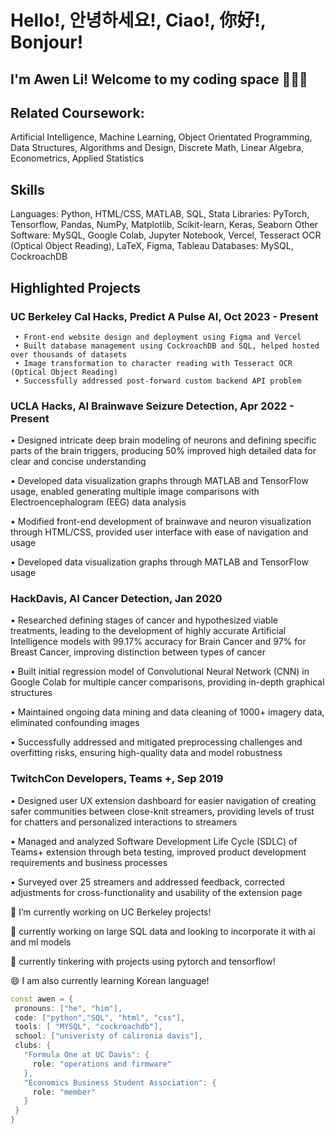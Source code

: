 # Hello!, 안녕하세요!, Ciao!, 你好!, Bonjour!
## I'm Awen Li!  Welcome to my coding space 👨‍💻👋

<!--
**BabyMochi/BabyMochi** is a ✨ _special_ ✨ repository because its `README.md` (this file) appears on your GitHub profile.

Here are some ideas to get you started:

- 🔭 I’m currently working on ...
- 🌱 I’m currently learning ...
- 👯 I’m looking to collaborate on ...
- 🤔 I’m looking for help with ...
- 💬 Ask me about ...
- 📫 How to reach me: ...
- 😄 Pronouns: ...
- ⚡ Fun fact: ...
-->

## Related Coursework:
Artificial Intelligence, Machine Learning, Object Orientated Programming, Data Structures, Algorithms and Design, Discrete Math, Linear Algebra, Econometrics, Applied Statistics

## Skills
Languages: Python, HTML/CSS, MATLAB, SQL, Stata
Libraries: PyTorch, Tensorflow, Pandas, NumPy, Matplotlib, Scikit-learn, Keras, Seaborn
Other Software: MySQL, Google Colab, Jupyter Notebook, Vercel, Tesseract OCR (Optical Object Reading), LaTeX, Figma, Tableau
Databases: MySQL, CockroachDB

## Highlighted Projects

### UC Berkeley Cal Hacks, Predict A Pulse AI, Oct 2023 - Present
     • Front-end website design and deployment using Figma and Vercel
     • Built database management using CockroachDB and SQL, helped hosted over thousands of datasets
     • Image transformation to character reading with Tesseract OCR (Optical Object Reading)
     • Successfully addressed post-forward custom backend API problem

### UCLA Hacks, AI Brainwave Seizure Detection, Apr 2022 - Present
• Designed intricate deep brain modeling of neurons and defining specific parts of the brain triggers, producing 50% improved high detailed data for clear and concise understanding

• Developed data visualization graphs through MATLAB and TensorFlow usage, enabled generating multiple image comparisons with Electroencephalogram (EEG) data analysis

• Modified front-end development of brainwave and neuron visualization through HTML/CSS, provided user interface with ease of navigation and usage

• Developed data visualization graphs through MATLAB and TensorFlow usage

### HackDavis, AI Cancer Detection, Jan 2020
• Researched defining stages of cancer and hypothesized viable treatments, leading to the development of highly accurate Artificial Intelligence models with 99.17% accuracy for Brain Cancer and 97% for Breast Cancer, improving distinction between types of cancer

• Built initial regression model of Convolutional Neural Network (CNN) in Google Colab for multiple cancer comparisons, providing in-depth graphical structures

• Maintained ongoing data mining and data cleaning of 1000+ imagery data, eliminated confounding images

• Successfully addressed and mitigated preprocessing challenges and overfitting risks, ensuring high-quality data and model robustness


### TwitchCon Developers, Teams +, Sep 2019
• Designed user UX extension dashboard for easier navigation of creating safer communities between close-knit streamers, providing levels of trust for chatters and personalized interactions to streamers

• Managed and analyzed Software Development Life Cycle (SDLC) of Teams+ extension through beta testing, improved product development requirements and business processes

• Surveyed over 25 streamers and addressed feedback, corrected adjustments for cross-functionality and usability of the extension page


🔭 I’m currently working on UC Berkeley projects!

🌱 currently working on large SQL data and looking to incorporate it with ai and ml models

🔬 currently tinkering with projects using pytorch and tensorflow!

😄 I am also currently learning Korean language!

 ```cpp
const awen = {
  pronouns: ["he", "him"],
  code: ["python","SQL", "html", "css"],
  tools: [ "MYSQL", "cockroachdb"],
  school: ["univeristy of calironia davis"],
  clubs: {
    "Formula One at UC Davis": {
      role: "operations and firmware"
    },
    "Economics Business Student Association": {
      role: "member"
    }
  }
}

